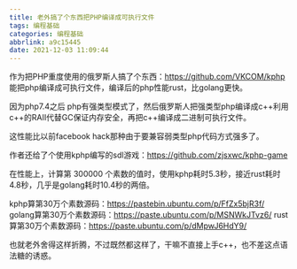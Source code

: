 ```yaml
---
title: 老外搞了个东西把PHP编译成可执行文件
tags: 编程基础
categories: 编程基础
abbrlink: a9c15445
date: 2021-12-03 11:09:44
---
```


作为把PHP重度使用的俄罗斯人搞了个东西：https://github.com/VKCOM/kphp
能把php编译成可执行文件，编译后的php性能rust，比golang更快。

因为php7.4之后 php有强类型模式了，然后俄罗斯人把强类型php编译成c++利用c++的RAII代替GC保证内存安全，再把c++编译成二进制可执行文件。

这性能比以前facebook hack那种由于要兼容弱类型php代码方式强多了。

作者还给了个使用kphp编写的sdl游戏：https://github.com/zjsxwc/kphp-game

在性能上，计算第 300000 个素数的值时，使用kphp耗时5.3秒，接近rust耗时4.8秒，几乎是golang耗时10.4秒的两倍。

kphp算第30万个素数源码：https://pastebin.ubuntu.com/p/FfZx5bjR3f/
golang算第30万个素数源码：https://paste.ubuntu.com/p/MSNWkJTvz6/
rust算第30万个素数源码：https://paste.ubuntu.com/p/dMpwJ6HdY9/

也就老外舍得这样折腾，不过既然都这样了，干嘛不直接上手c++，也不差这点语法糖的诱惑。

